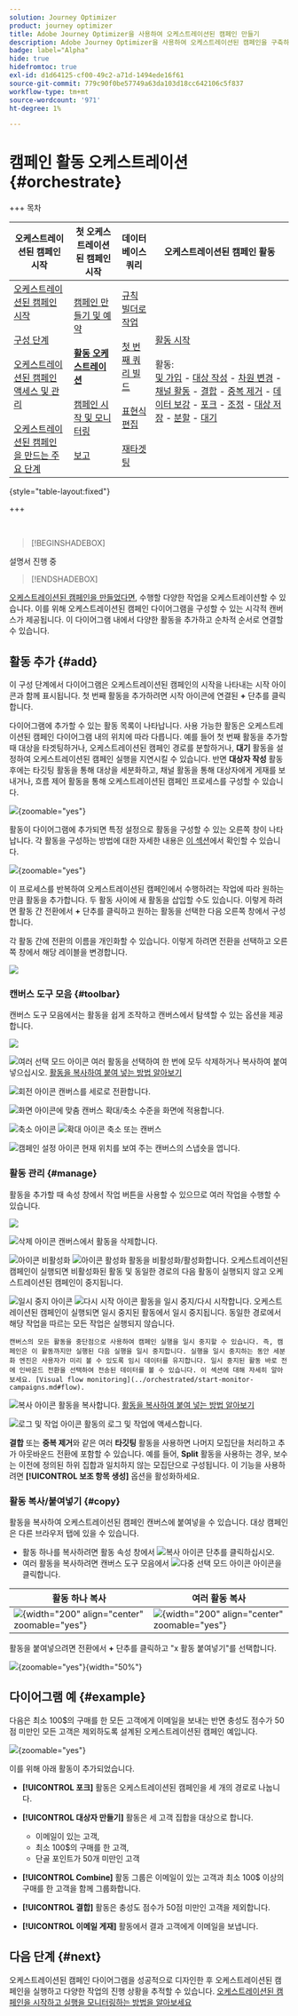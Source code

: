 ```yaml
---
solution: Journey Optimizer
product: journey optimizer
title: Adobe Journey Optimizer을 사용하여 오케스트레이션된 캠페인 만들기
description: Adobe Journey Optimizer을 사용하여 오케스트레이션된 캠페인을 구축하는 방법 알아보기
badge: label="Alpha"
hide: true
hidefromtoc: true
exl-id: d1d64125-cf00-49c2-a71d-1494ede16f61
source-git-commit: 779c90f0be57749a63da103d18cc642106c5f837
workflow-type: tm+mt
source-wordcount: '971'
ht-degree: 1%

---
```


# 캠페인 활동 오케스트레이션 {#orchestrate}

+++ 목차

| 오케스트레이션된 캠페인 시작 | 첫 오케스트레이션된 캠페인 시작 | 데이터베이스 쿼리 | 오케스트레이션된 캠페인 활동 |
|---|---|---|---|
| [오케스트레이션된 캠페인 시작](gs-orchestrated-campaigns.md)<br/><br/>[구성 단계](configuration-steps.md)<br/><br/>[오케스트레이션된 캠페인 액세스 및 관리](access-manage-orchestrated-campaigns.md)<br/><br/>[오케스트레이션된 캠페인을 만드는 주요 단계](gs-campaign-creation.md) | [캠페인 만들기 및 예약](create-orchestrated-campaign.md)<br/><br/><b>[활동 오케스트레이션](orchestrate-activities.md)</b><br/><br/>[캠페인 시작 및 모니터링](start-monitor-campaigns.md)<br/><br/>[보고](reporting-campaigns.md) | [규칙 빌더로 작업](orchestrated-rule-builder.md)<br/><br/>[첫 번째 쿼리 빌드](build-query.md)<br/><br/>[표현식 편집](edit-expressions.md)<br/><br/>[재타겟팅](retarget.md) | [활동 시작](activities/about-activities.md)<br/><br/>활동:<br/>[및 가입](activities/and-join.md) - [대상 작성](activities/build-audience.md) - [차원 변경](activities/change-dimension.md) - [채널 활동](activities/channels.md) - [결합](activities/combine.md) - [중복 제거](activities/deduplication.md) - [데이터 보강](activities/enrichment.md) - [포크](activities/fork.md) - [조정](activities/reconciliation.md) - [대상 저장](activities/save-audience.md) - [분할](activities/split.md) - [대기](activities/wait.md) |

{style="table-layout:fixed"}

+++

<br/>

>[!BEGINSHADEBOX]

설명서 진행 중

>[!ENDSHADEBOX]

[오케스트레이션된 캠페인을 만들었다면](gs-campaign-creation.md), 수행할 다양한 작업을 오케스트레이션할 수 있습니다. 이를 위해 오케스트레이션된 캠페인 다이어그램을 구성할 수 있는 시각적 캔버스가 제공됩니다. 이 다이어그램 내에서 다양한 활동을 추가하고 순차적 순서로 연결할 수 있습니다.

## 활동 추가 {#add}

이 구성 단계에서 다이어그램은 오케스트레이션된 캠페인의 시작을 나타내는 시작 아이콘과 함께 표시됩니다. 첫 번째 활동을 추가하려면 시작 아이콘에 연결된 **+** 단추를 클릭합니다.

다이어그램에 추가할 수 있는 활동 목록이 나타납니다. 사용 가능한 활동은 오케스트레이션된 캠페인 다이어그램 내의 위치에 따라 다릅니다. 예를 들어 첫 번째 활동을 추가할 때 대상을 타겟팅하거나, 오케스트레이션된 캠페인 경로를 분할하거나, **대기** 활동을 설정하여 오케스트레이션된 캠페인 실행을 지연시킬 수 있습니다. 반면 **대상자 작성** 활동 후에는 타깃팅 활동을 통해 대상을 세분화하고, 채널 활동을 통해 대상자에게 게재를 보내거나, 흐름 제어 활동을 통해 오케스트레이션된 캠페인 프로세스를 구성할 수 있습니다.

![](assets/orchestrated-start.png){zoomable="yes"}

활동이 다이어그램에 추가되면 특정 설정으로 활동을 구성할 수 있는 오른쪽 창이 나타납니다. 각 활동을 구성하는 방법에 대한 자세한 내용은 [이 섹션](activities/about-activities.md)에서 확인할 수 있습니다.

![](assets/orchestrated-configure-activities.png){zoomable="yes"}

이 프로세스를 반복하여 오케스트레이션된 캠페인에서 수행하려는 작업에 따라 원하는 만큼 활동을 추가합니다. 두 활동 사이에 새 활동을 삽입할 수도 있습니다. 이렇게 하려면 활동 간 전환에서 **+** 단추를 클릭하고 원하는 활동을 선택한 다음 오른쪽 창에서 구성합니다.

각 활동 간에 전환의 이름을 개인화할 수 있습니다. 이렇게 하려면 전환을 선택하고 오른쪽 창에서 해당 레이블을 변경합니다.

![](assets/canvas-transition.png)

### 캔버스 도구 모음 {#toolbar}

캔버스 도구 모음에서는 활동을 쉽게 조작하고 캔버스에서 탐색할 수 있는 옵션을 제공합니다.

![](assets/orchestrated-toolbar.png)

![여러 선택 모드 아이콘](assets/do-not-localize/canvas-multiple.svg) 여러 활동을 선택하여 한 번에 모두 삭제하거나 복사하여 붙여 넣으십시오. [활동을 복사하여 붙여 넣는 방법 알아보기](#copy)

![회전 아이콘](assets/do-not-localize/canvas-rotate.svg) 캔버스를 세로로 전환합니다.

![화면 아이콘에 맞춤](assets/do-not-localize/canvas-fit.svg) 캔버스 확대/축소 수준을 화면에 적용합니다.

![축소 아이콘](assets/do-not-localize/canvas-zoomout.svg) ![확대 아이콘](assets/do-not-localize/canvas-zoomin.svg) 축소 또는 캔버스

![캠페인 설정 아이콘](assets/do-not-localize/canvas-map.svg) 현재 위치를 보여 주는 캔버스의 스냅숏을 엽니다.

### 활동 관리 {#manage}

활동을 추가할 때 속성 창에서 작업 버튼을 사용할 수 있으므로 여러 작업을 수행할 수 있습니다.

![](assets/activity-action.png)

![삭제 아이콘](assets/do-not-localize/activity-delete.svg) 캔버스에서 활동을 삭제합니다.

![아이콘 비활성화](assets/do-not-localize/activity-disable.svg) ![아이콘 활성화](assets/do-not-localize/activity-enable.svg) 활동을 비활성화/활성화합니다. 오케스트레이션된 캠페인이 실행되면 비활성화된 활동 및 동일한 경로의 다음 활동이 실행되지 않고 오케스트레이션된 캠페인이 중지됩니다.

![일시 중지 아이콘](assets/do-not-localize/activity-pause.svg) ![다시 시작 아이콘](assets/do-not-localize/activity-resume.svg) 활동을 일시 중지/다시 시작합니다. 오케스트레이션된 캠페인이 실행되면 일시 중지된 활동에서 일시 중지됩니다. 동일한 경로에서 해당 작업을 따르는 모든 작업은 실행되지 않습니다.

    캔버스의 모든 활동을 중단점으로 사용하여 캠페인 실행을 일시 중지할 수 있습니다. 즉, 캠페인은 이 활동까지만 실행된 다음 실행을 일시 중지합니다. 실행을 일시 중지하는 동안 세분화 엔진은 사용자가 미리 볼 수 있도록 임시 데이터를 유지합니다. 일시 중지된 활동 바로 전에 인바운드 전환을 선택하여 전송된 데이터를 볼 수 있습니다. 이 섹션에 대해 자세히 알아보세요. [Visual flow monitoring](../orchestrated/start-monitor-campaigns.md#flow).

![복사 아이콘](assets/do-not-localize/activity-copy.svg) 활동을 복사합니다. [활동을 복사하여 붙여 넣는 방법 알아보기](#copy)

![로그 및 작업 아이콘](assets/do-not-localize/activity-logs.svg) 활동의 로그 및 작업에 액세스합니다.

**결합** 또는 **중복 제거**&#x200B;와 같은 여러 **타깃팅** 활동을 사용하면 나머지 모집단을 처리하고 추가 아웃바운드 전환에 포함할 수 있습니다. 예를 들어, **Split** 활동을 사용하는 경우, 보수는 이전에 정의된 하위 집합과 일치하지 않는 모집단으로 구성됩니다. 이 기능을 사용하려면 **[!UICONTROL 보조 항목 생성]** 옵션을 활성화하세요.

### 활동 복사/붙여넣기 {#copy}

활동을 복사하여 오케스트레이션된 캠페인 캔버스에 붙여넣을 수 있습니다. 대상 캠페인은 다른 브라우저 탭에 있을 수 있습니다.

* 활동 하나를 복사하려면 활동 속성 창에서 ![복사 아이콘](assets/do-not-localize/activity-copy.svg) 단추를 클릭하십시오.
* 여러 활동을 복사하려면 캔버스 도구 모음에서 ![다중 선택 모드 아이콘](assets/do-not-localize/canvas-multiple.svg) 아이콘을 클릭합니다.

| 활동 하나 복사 | 여러 활동 복사 |
|  ---  |  ---  |
| ![](assets/orchestrated-copy-1.png){width="200" align="center" zoomable="yes"} | ![](assets/orchestrated-copy-2.png){width="200" align="center" zoomable="yes"} |

활동을 붙여넣으려면 전환에서 **+** 단추를 클릭하고 &quot;x 활동 붙여넣기&quot;를 선택합니다.

![](assets/orchestrated-copy-3.png){zoomable="yes"}{width="50%"}

## 다이어그램 예 {#example}

다음은 최소 100$의 구매를 한 모든 고객에게 이메일을 보내는 반면 충성도 점수가 50점 미만인 모든 고객은 제외하도록 설계된 오케스트레이션된 캠페인 예입니다.

![](assets/canvas-example-diagram.png){zoomable="yes"}

이를 위해 아래 활동이 추가되었습니다.

* **[!UICONTROL 포크]** 활동은 오케스트레이션된 캠페인을 세 개의 경로로 나눕니다.
* **[!UICONTROL 대상자 만들기]** 활동은 세 고객 집합을 대상으로 합니다.

   * 이메일이 있는 고객,
   * 최소 100$의 구매를 한 고객,
   * 단골 포인트가 50개 미만인 고객

* **[!UICONTROL Combine]** 활동 그룹은 이메일이 있는 고객과 최소 100$ 이상의 구매를 한 고객을 함께 그룹화합니다.
* **[!UICONTROL 결합]** 활동은 충성도 점수가 50점 미만인 고객을 제외합니다.
* **[!UICONTROL 이메일 게재]** 활동에서 결과 고객에게 이메일을 보냅니다.

## 다음 단계 {#next}

오케스트레이션된 캠페인 다이어그램을 성공적으로 디자인한 후 오케스트레이션된 캠페인을 실행하고 다양한 작업의 진행 상황을 추적할 수 있습니다. [오케스트레이션된 캠페인을 시작하고 실행을 모니터링하는 방법을 알아보세요](start-monitor-campaigns.md)
